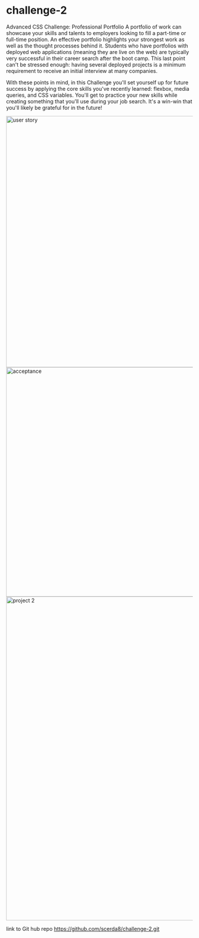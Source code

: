# challenge-2

Advanced CSS Challenge: Professional Portfolio
A portfolio of work can showcase your skills and talents to employers looking to fill a part-time or full-time position. An effective portfolio highlights your strongest work as well as the thought processes behind it. Students who have portfolios with deployed web applications (meaning they are live on the web) are typically very successful in their career search after the boot camp. This last point can't be stressed enough: having several deployed projects is a minimum requirement to receive an initial interview at many companies.

With these points in mind, in this Challenge you'll set yourself up for future success by applying the core skills you've recently learned: flexbox, media queries, and CSS variables. You'll get to practice your new skills while creating something that you'll use during your job search. It's a win-win that you'll likely be grateful for in the future!

<img width="677" alt="user story" src="https://github.com/scerda8/challenge-2/assets/159675591/540740d8-369b-46ed-9dcf-ba0c0756e6f2">

<img width="618" alt="acceptance" src="https://github.com/scerda8/challenge-2/assets/159675591/571af8a7-7a6e-4765-b9d6-5abf93b87b41">
<img width="873" alt="project 2" src="https://github.com/scerda8/challenge-2/assets/159675591/c78224b7-fb3d-4a03-b728-d6021b7775d3">


link to Git hub repo https://github.com/scerda8/challenge-2.git

